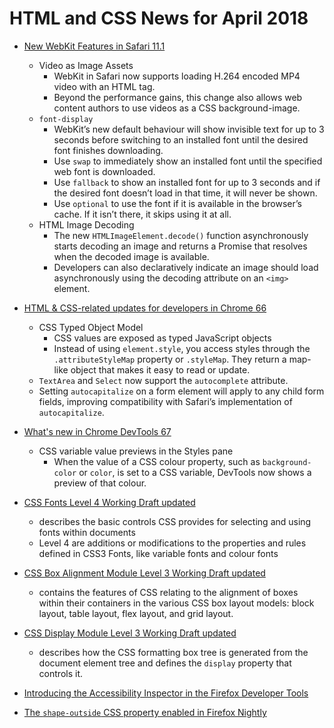 # HTML and CSS News for April 2018

- [New WebKit Features in Safari 11.1](https://webkit.org/blog/8216/new-webkit-features-in-safari-11-1/)
    + Video as Image Assets
        * WebKit in Safari now supports loading H.264 encoded MP4 video with an HTML tag.
        * Beyond the performance gains, this change also allows web content authors to use videos as a CSS background-image.
    + `font-display`
        * WebKit’s new default behaviour will show invisible text for up to 3 seconds before switching to an installed font until the desired font finishes downloading.
        * Use `swap` to immediately show an installed font until the specified web font is downloaded.
        * Use `fallback` to show an installed font for up to 3 seconds and if the desired font doesn’t load in that time, it will never be shown.
        * Use `optional` to use the font if it is available in the browser’s cache. If it isn’t there, it skips using it at all.
    + HTML Image Decoding
        * The new `HTMLImageElement.decode()` function asynchronously starts decoding an image and returns a Promise that resolves when the decoded image is available.
        * Developers can also declaratively indicate an image should load asynchronously using the decoding attribute on an `<img>` element.

- [HTML & CSS-related updates for developers in Chrome 66](https://developers.google.com/web/updates/2018/04/nic66)
    + CSS Typed Object Model
        * CSS values are exposed as typed JavaScript objects
        * Instead of using `element.style`, you access styles through the `.attributeStyleMap` property or `.styleMap`. They return a map-like object that makes it easy to read or update.
    + `TextArea` and `Select` now support the `autocomplete` attribute.
    + Setting `autocapitalize` on a form element will apply to any child form fields, improving compatibility with Safari’s implementation of `autocapitalize`.

- [What's new in Chrome DevTools 67](https://developers.google.com/web/updates/2018/04/devtools)
    + CSS variable value previews in the Styles pane
        * When the value of a CSS colour property, such as `background-color` or `color`, is set to a CSS variable, DevTools now shows a preview of that colour.

- [CSS Fonts Level 4 Working Draft updated](https://drafts.csswg.org/css-fonts-4/)
    + describes the basic controls CSS provides for selecting and using fonts within documents
    + Level 4 are additions or modifications to the properties and rules defined in CSS3 Fonts, like variable fonts and colour fonts

- [CSS Box Alignment Module Level 3 Working Draft updated](https://www.w3.org/TR/css-align-3/)
    + contains the features of CSS relating to the alignment of boxes within their containers in the various CSS box layout models: block layout, table layout, flex layout, and grid layout.

- [CSS Display Module Level 3 Working Draft updated](https://www.w3.org/TR/css-display-3/)
    + describes how the CSS formatting box tree is generated from the document element tree and defines the `display` property that controls it.

- [Introducing the Accessibility Inspector in the Firefox Developer Tools](https://www.marcozehe.de/2018/04/11/introducing-the-accessibility-inspector-in-the-firefox-developer-tools/)
- [The `shape-outside` CSS property enabled in Firefox Nightly](https://bugzilla.mozilla.org/show_bug.cgi?id=1353631)
